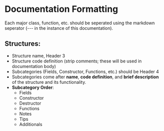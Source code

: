 # Documentation Formatting

Each major class, function, etc. should be seperated using the markdown seperator (--- in the instance of this documentation).

## Structures:
- Structure name, Header 3
- Structure code definition (strip comments; these will be used in documentation body)
- Subcategories (Fields, Constructor, Functions, etc.) should be Header 4
- Subcategories come after __name__, __code definition__, and __brief description__ of the structure and its functionality.
- __Subcategory Order__:
    - Fields
    - Constructor
    - Destructor
    - Functions
    - Notes
    - Tips
    - Additionals